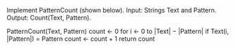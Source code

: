 Implement PatternCount (shown below).
     Input: Strings Text and Pattern.
     Output: Count(Text, Pattern).

PatternCount(Text, Pattern)
  count ← 0
  for i ← 0 to |Text| − |Pattern|
    if Text(i, |Pattern|) = Pattern
      count ← count + 1
  return count